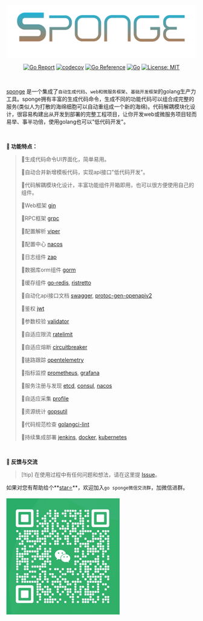 
<p align="center">
<img width="500px" src="/assets/images/logo.png">
</p>

<div align=center>

[![Go Report](https://goreportcard.com/badge/github.com/zhufuyi/sponge)](https://goreportcard.com/report/github.com/zhufuyi/sponge)
[![codecov](https://codecov.io/gh/zhufuyi/sponge/branch/main/graph/badge.svg)](https://codecov.io/gh/zhufuyi/sponge)
[![Go Reference](https://pkg.go.dev/badge/github.com/zhufuyi/sponge.svg)](https://pkg.go.dev/github.com/zhufuyi/sponge)
[![Go](https://github.com/zhufuyi/sponge/workflows/Go/badge.svg?branch=main)](https://github.com/zhufuyi/sponge/actions)
[![License: MIT](https://img.shields.io/github/license/zhufuyi/sponge)](https://img.shields.io/github/license/zhufuyi/sponge)

</div>

<br>

[sponge](https://github.com/zhufuyi/sponge) 是一个集成了`自动生成代码`、`web和微服务框架`、`基础开发框架`的golang生产力工具。sponge拥有丰富的生成代码命令，生成不同的功能代码可以组合成完整的服务(类似人为打散的海绵细胞可以自动重组成一个新的海绵)。代码解耦模块化设计，很容易构建出从开发到部署的完整工程项目，让你开发web或微服务项目轻而易举、事半功倍，使用golang也可以"低代码开发"。

<br>

**📖 功能特点：**

> 🔸生成代码命令UI界面化，简单易用。
> 
> 🔸自动合并新增模板代码，实现api接口"低代码开发"。
>
> 🔸代码解耦模块化设计，丰富功能组件开箱即用，也可以很方便使用自己的组件。
>
> 🔸Web框架 [gin](https://github.com/gin-gonic/gin)
>
> 🔸RPC框架 [grpc](https://github.com/grpc/grpc-go)
>
> 🔸配置解析 [viper](https://github.com/spf13/viper)
>
> 🔸配置中心 [nacos](https://github.com/alibaba/nacos)
>
> 🔸日志组件 [zap](https://github.com/uber-go/zap)
>
> 🔸数据库orm组件 [gorm](https://github.com/go-gorm/gorm)
>
> 🔸缓存组件 [go-redis](https://github.com/go-redis/redis), [ristretto](https://github.com/dgraph-io/ristretto)
>
> 🔸自动化api接口文档 [swagger](https://github.com/swaggo/swag), [protoc-gen-openapiv2](https://github.com/grpc-ecosystem/grpc-gateway/v2/protoc-gen-openapiv2)
>
> 🔸鉴权 [jwt](https://github.com/golang-jwt/jwt)
>
> 🔸参数校验 [validator](https://github.com/go-playground/validator)
>
> 🔸自适应限流 [ratelimit](https://github.com/zhufuyi/sponge/tree/main/pkg/shield/ratelimit)
>
> 🔸自适应熔断 [circuitbreaker](https://github.com/zhufuyi/sponge/tree/main/pkg/shield/circuitbreaker)
>
> 🔸链路跟踪 [opentelemetry](https://github.com/open-telemetry/opentelemetry-go)
>
> 🔸指标监控 [prometheus](https://github.com/prometheus/client_golang/prometheus), [grafana](https://github.com/grafana/grafana)
>
> 🔸服务注册与发现 [etcd](https://github.com/etcd-io/etcd), [consul](https://github.com/hashicorp/consul), [nacos](https://github.com/alibaba/nacos)
>
> 🔸自适应采集 [profile](https://go.dev/blog/pprof)
>
> 🔸资源统计 [gopsutil](https://github.com/shirou/gopsutil)
>
> 🔸代码规范检查 [golangci-lint](https://github.com/golangci/golangci-lint)
>
> 🔸持续集成部署 [jenkins](https://github.com/jenkinsci/jenkins), [docker](https://www.docker.com/), [kubernetes](https://github.com/kubernetes/kubernetes)

<br>

**🤝 反馈与交流**

> [!tip] 在使用过程中有任何问题和想法，请在这里提 [Issue](https://github.com/zhufuyi/sponge/issues)。

如果对您有帮助给个**[star⭐](https://github.com/zhufuyi/sponge)**，欢迎加入`go sponge微信交流群`，加微信进群。

<p>
<img width="300px" src="/assets/images/wechat.jpg">
</p>
